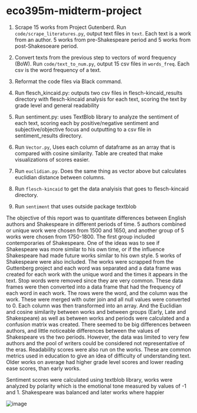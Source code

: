 # eco395m-midterm-project


1. Scrape 15 works from Project Gutenberd. Run `code/scrape_literatures.py`, output text files in `text`. Each text is a work from an author. 5 works from pre-Shakespeare period and 5 works from post-Shakesoeare period.

2. Convert texts from the previous step to vectors of word frequency (BoW). Run `code/text_to_num.py`, output 15 csv files in `words_freq`. Each csv is the word frequency of a text.  

3. Reformat the code files via Black command.
4. Run flesch_kincaid.py: outputs two csv files in flesch-kincaid_results directory with flesch-kincaid analysis for each text, scoring the text by grade level and general readability
5. Run sentiment.py: uses TextBlob library to analyze the sentiment of each text, scoring each by positive/negative sentiment and subjective/objective focus and outputting to a csv file in sentiment_results directory.

4. Run `Vector.py`, Uses each column of dataframe as an array that is compared with cosine similarity. Table are created that make visualizations of scores easier.

5. Run `euclidian.py`. Does the same thing as vector above but calculates euclidian distance between columns. 

6. Run `flesch-kincaid` to get the data analyisis that goes to flesch-kincaid  directory. 

7. Run `sentiment` that uses outside package textblob

  The objective of this report was to quantitate differences between English authors and Shakespeare  in different periods of time. 5 authors combined or unique work were chosen from 1500 and 1650, and another group of 5 works were chosen from 1750-1800. The first group included contemporaries of Shakespeare. One of the ideas was to see if Shakespeare was more similar to his own time, or if the influence Shakespeare had made future works similar to his own style. 5 works of Shakespeare were also included. 
	The works were scrapped from the Guttenberg project and each word was separated and a data frame was created for each work with the unique word and the times it appears in the text. Stop words were removed since they are very common. 
	These data frames were then converted into a data frame that had the frequency of each word in each work. The rows were the word, and the column was the work. These were merged with outer join and all null values were converted to 0. Each column was then transformed into an array. And the Euclidian and cosine similarity between works and between groups (Early, Late and Shakespeare) as well as between works and periods were calculated and a confusion matrix was created. 
	There seemed to be big differences between authors, and little noticeable differences between the values of Shakespeare vs the two periods. However, the data was limited to very few authors and the pool of writers could be considered not representative of the eras. 
Readability scores were also run on the works. These are common metrics used in education to give an idea of difficulty of understanding text. Older works on average had higher grade level scores and lower reading ease scores, than early works. 

Sentiment scores were calculated using textblob library, works were analyzed by polarity which is the emotional tone measured by values of -1 and 1. Shakespeare was balanced and later works where happier 
	
![image](https://github.com/user-attachments/assets/d8b7e8fa-057a-44fa-97f9-446e5157dd32)


